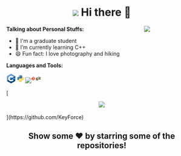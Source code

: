 <h1 align="center"> <img src="https://media.giphy.com/media/VgCDAzcKvsR6OM0uWg/giphy.gif" width="40"> Hi there 👋 <br/> </h1> 

<img align='right' src="https://cdn.jsdelivr.net/gh/KeyForce/PictureBed/NoteBook/20200809203218.jpg" width="140">

**Talking about Personal Stuffs:**

- 🔭 I'm a graduate student
- 🌱 I’m currently learning  C++
- 😄 Fun fact: I love photography and hiking

**Languages and Tools:**  

<code><img height="25" src="https://raw.githubusercontent.com/github/explore/80688e429a7d4ef2fca1e82350fe8e3517d3494d/topics/cpp/cpp.png"></code><code><img height="25" src="https://raw.githubusercontent.com/github/explore/80688e429a7d4ef2fca1e82350fe8e3517d3494d/topics/python/python.png"></code><code><img height="25" src="https://pytorch.org/assets/images/pytorch-logo.png"></code><code><img height="25" src="https://raw.githubusercontent.com/github/explore/80688e429a7d4ef2fca1e82350fe8e3517d3494d/topics/git/git.png"></code>



[<div align=center>
    <img src ="https://github-readme-stats.vercel.app/api?username=KeyForce&count_private=true&hide_border=true&show_icons=true"/>
</div>](https://github.com/KeyForce)




<h2 align="center"> Show some ❤️ by starring some of the repositories! <br/> </h2> 